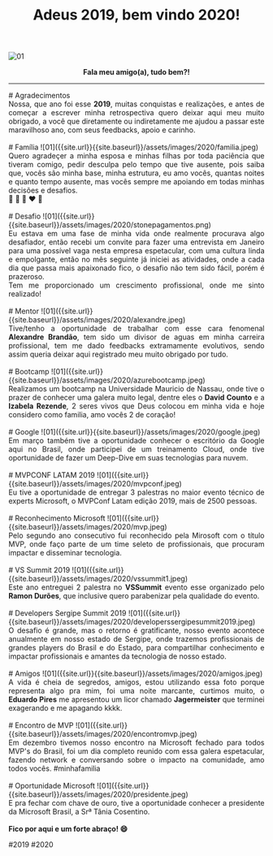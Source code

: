 ﻿---
title: "Adeus 2019, bem vindo 2020!"
comments: true
excerpt_separator: "Ler mais"
categories:
  - Retrospectiva
header:
  teaser: /assets/images/2020/feliz2020.png
  caption: "www.ralms.net"
---

![01]({{site.url}}{{site.baseurl}}/assets/images/2020/feliz2020.png)

<center><strong>Fala meu amigo(a), tudo bem?!</strong></center>
<hr> 
# Agradecimentos
<div style="text-align: justify;">
Nossa, que ano foi esse <b>2019</b>, muitas conquistas e realizações, e antes de começar a escrever minha retrospectiva 
 quero deixar aqui meu muito obrigado, a você que diretamente ou indiretamente me ajudou a passar este maravilhoso ano, com seus feedbacks, apoio e carinho.
</div>
<br />
# Família
![01]({{site.url}}{{site.baseurl}}/assets/images/2020/familia.jpeg)
<div style="text-align: justify;">
Quero agradeçer a minha esposa e minhas filhas por toda paciência que tiveram comigo, pedir desculpa 
pelo tempo que tive ausente, pois saiba que, vocês são minha base, minha estrutura, eu amo vocês, quantas noites e quanto tempo ausente, mas vocês sempre me apoiando em todas minhas decisões e desafios.<br>
💛 💙 💜 ❤️ 💚
</div>
<br />
# Desafio
![01]({{site.url}}{{site.baseurl}}/assets/images/2020/stonepagamentos.png)
<div style="text-align: justify;">
Eu estava em uma fase de minha vida onde realmente procurava algo desafiador, então recebi um convite para fazer uma entrevista em Janeiro para uma possível vaga 
nesta empresa espetacular, com uma cultura linda e empolgante, então no mês seguinte já iniciei as atividades, onde a cada dia que passa mais apaixonado fico, o desafio não tem sido fácil, porém é prazeroso.<br>
Tem me proporcionado um crescimento profissional, onde me sinto realizado!
</div>
<br />
# Mentor
![01]({{site.url}}{{site.baseurl}}/assets/images/2020/alexandre.jpeg)
<div style="text-align: justify;">
Tive/tenho a oportunidade de trabalhar com esse cara fenomenal <b>Alexandre Brandão</b>, tem sido um divisor de aguas em minha carreira profissional, tem me dado feedbacks extramamente evolutivos, sendo assim queria deixar aqui registrado meu muito obrigado por tudo.
</div>
<br />
# Bootcamp
![01]({{site.url}}{{site.baseurl}}/assets/images/2020/azurebootcamp.jpeg)
<div style="text-align: justify;">
Realizamos um bootcamp na Universidade Mauricio de Nassau, onde tive o prazer de conhecer uma galera muito legal, dentre eles o <b>David Counto</b> e a <b>Izabela Rezende</b>, 2 seres vivos que Deus colocou em minha vida e hoje considero como familia, amo vocês 2 de coração!
</div>
<br />
# Google
![01]({{site.url}}{{site.baseurl}}/assets/images/2020/google.jpeg)
<div style="text-align: justify;">
Em março também tive a oportunidade conhecer o escritório da Google aqui no Brasil, onde participei de um treinamento Cloud, onde tive oportunidade de fazer um Deep-Dive em suas tecnologias para nuvem.
</div>
<br />
# MVPCONF LATAM 2019
![01]({{site.url}}{{site.baseurl}}/assets/images/2020/mvpconf.jpeg)
<div style="text-align: justify;">
Eu tive a oportunidade de entregar 3 palestras no maior evento técnico de experts Microsoft, o MVPConf Latam edição 2019, mais de 2500 pessoas.
</div>
<br />
# Reconhecimento Microsoft
![01]({{site.url}}{{site.baseurl}}/assets/images/2020/mvp.jpeg)
<div style="text-align: justify;">
Pelo segundo ano consecutivo fui reconhecido pela Mirosoft com o título MVP, onde faço parte de um time seleto de profissionais, que procuram impactar e disseminar tecnologia.
</div>
<br />
# VS Summit 2019
![01]({{site.url}}{{site.baseurl}}/assets/images/2020/vssummit1.jpeg)
<div style="text-align: justify;">
Este ano entreguei 2 palestra no <b>VSSummit</b> evento esse organizado pelo <b>Ramon Durões</b>, que inclusive quero parabenizar pela qualidade do evento.
</div>
<br />
# Developers Sergipe Summit 2019
![01]({{site.url}}{{site.baseurl}}/assets/images/2020/developerssergipesummit2019.jpeg)
<div style="text-align: justify;">
O desafio é grande, mas o retorno é gratificante, nosso evento acontece anualmente em nosso estado de Sergipe, onde trazemos profissionais de grandes players do Brasil e do Estado, para compartilhar conhecimento e impactar profissionais e amantes da tecnologia de nosso estado.
</div>
<br />
# Amigos
![01]({{site.url}}{{site.baseurl}}/assets/images/2020/amigos.jpeg)
<div style="text-align: justify;">
A vida é cheia de segredos, amigos, estou utilizando essa foto porque representa algo pra mim, foi uma noite marcante, curtimos muito, o <b>Eduardo Pires</b> me apresentou um licor chamado <b>Jagermeister</b> que terminei exagerando e me apagando kkkk.
</div>
<br />
# Encontro de MVP 
![01]({{site.url}}{{site.baseurl}}/assets/images/2020/encontromvp.jpeg)
<div style="text-align: justify;">
Em dezembro tivemos nosso encontro na Microsoft fechado para todos MVP's do Brasil, foi um dia completo reunido com essa galera espetacular, fazendo network e conversando sobre o impacto na comunidade, amo todos vocês. #minhafamilia
</div>
<br>
# Oportunidade Microsoft
![01]({{site.url}}{{site.baseurl}}/assets/images/2020/presidente.jpeg)
<div style="text-align: justify;">
E pra fechar com chave de ouro, tive a oportunidade conhecer a presidente da Microsoft Brasil, a Srª Tânia Cosentino.
</div>
<br>
<div class="notice--success">
<strong>
 Fico por aqui e um forte abraço! 😄 
</strong>
</div> 


 #2019 #2020
